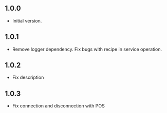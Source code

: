 ## 1.0.0

- Initial version.


## 1.0.1

- Remove logger dependency. Fix bugs with recipe in service operation.

## 1.0.2

- Fix description


## 1.0.3

- Fix connection and disconnection with POS